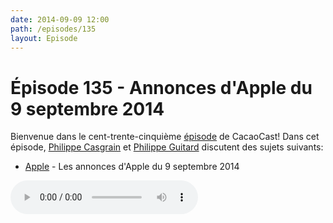 ```yaml
---
date: 2014-09-09 12:00
path: /episodes/135
layout: Episode
---
```

# Épisode 135 - Annonces d'Apple du 9 septembre 2014
<p>Bienvenue dans le cent-trente-cinquième <a href="https://archive.org/download/cacaocast/cacaocast_135.m4a" title="CacaoCast Episode 135">épisode</a> de CacaoCast! Dans cet épisode, <a href="http://www.twitter.com/philippec" title="Philippe Casgrain sur Twitter">Philippe Casgrain</a> et <a href="http://www.twitter.com/philippeguitard" title="Philippe Guitard sur Twitter">Philippe Guitard</a> discutent des sujets suivants:</p>
<ul><li><a href="http://www.apple.com/live/2014-sept-event/" title="Apple">Apple</a> - Les annonces d'Apple du 9 septembre 2014</li>
</ul>
<p><audio controls><source src="https://archive.org/download/cacaocast/cacaocast_135.m4a" type="audio/mpeg"><source src="https://archive.org/download/cacaocast/cacaocast_135.m4a" type="audio/mp4">Votre navigateur ne supporte pas l'élément audio / Your browser does not support the audio element.</audio></p>
